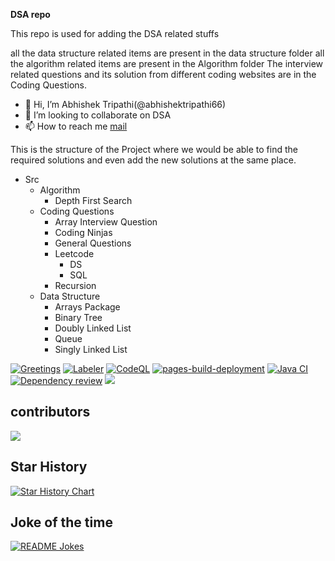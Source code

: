 **DSA repo**

This repo is used for adding the DSA related stuffs

all the data structure related items are present in the data structure folder
all the algorithm related items are present in the Algorithm folder
The interview related questions and its solution from different coding websites are in the Coding Questions.

- 👋 Hi, I’m Abhishek Tripathi(@abhishektripathi66)
- 💞️ I’m looking to collaborate on DSA
- 📫 How to reach me [mail](abhishekji66@gmail.com)

This is the structure of the Project where we would be able to find the required solutions and even add the new solutions at the same place.

- Src
  - Algorithm
    - Depth First Search
  - Coding Questions
    - Array Interview Question
    - Coding Ninjas
    - General Questions
    - Leetcode
      - DS
      - SQL
    - Recursion
  - Data Structure
    - Arrays Package
    - Binary Tree
    - Doubly Linked List
    - Queue
    - Singly Linked List

[![Greetings](https://github.com/abhishektripathi66/DSA/actions/workflows/greetings.yml/badge.svg)](https://github.com/abhishektripathi66/DSA/actions/workflows/greetings.yml)
[![Labeler](https://github.com/abhishektripathi66/DSA/actions/workflows/label.yml/badge.svg)](https://github.com/abhishektripathi66/DSA/actions/workflows/label.yml)
[![CodeQL](https://github.com/abhishektripathi66/DSA/actions/workflows/github-code-scanning/codeql/badge.svg)](https://github.com/abhishektripathi66/DSA/actions/workflows/github-code-scanning/codeql)
[![pages-build-deployment](https://github.com/abhishektripathi66/DSA/actions/workflows/pages/pages-build-deployment/badge.svg)](https://github.com/abhishektripathi66/DSA/actions/workflows/pages/pages-build-deployment)
[![Java CI](https://github.com/abhishektripathi66/DSA/actions/workflows/ant.yml/badge.svg)](https://github.com/abhishektripathi66/DSA/actions/workflows/ant.yml)
[![Dependency review](https://github.com/abhishektripathi66/DSA/actions/workflows/dependency-review.yml/badge.svg)](https://github.com/abhishektripathi66/DSA/actions/workflows/dependency-review.yml)
<img src="http://estruyf-github.azurewebsites.net/api/VisitorHit?user=abhishektripathi66&repo=DSA&countColorcountColor&countColor=%237B1E7B"/>
## contributors
<a href = "https://github.com/abhishektripathi66/DSA/graphs/contributors">
  <img src = "https://contrib.rocks/image?repo=abhishektripathi66/DSA"/>
</a>

## Star History

[![Star History Chart](https://api.star-history.com/svg?repos=abhishektripathi66/DSA&type=Date)](https://www.star-history.com/#abhishektripathi66/DSA&Date)

## Joke of the time
<a href="https://readme-jokes.vercel.app"><img align="center" src="https://readme-jokes.vercel.app/api" alt="README Jokes"></a>
